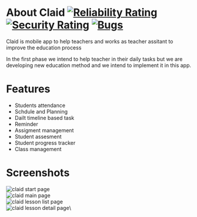 # About Claid [![Reliability Rating](https://sonarcloud.io/api/project_badges/measure?project=FarCodeHub_Claid&metric=reliability_rating)](https://sonarcloud.io/summary/new_code?id=FarCodeHub_Claid) [![Security Rating](https://sonarcloud.io/api/project_badges/measure?project=FarCodeHub_Claid&metric=security_rating)](https://sonarcloud.io/summary/new_code?id=FarCodeHub_Claid) [![Bugs](https://sonarcloud.io/api/project_badges/measure?project=FarCodeHub_Claid&metric=bugs)](https://sonarcloud.io/summary/new_code?id=FarCodeHub_Claid)

Claid is mobile app to help teachers and works as teacher assitant to improve the education process

In the first phase we intend to help teacher in their daily tasks but we are developing new education method and we intend to implement it in this app.


# Features
* Students attendance
* Schdule and Planning
* Dailt timeline based task
* Reminder
* Assigment management
* Student assesment
* Student progress tracker
* Class management

# Screenshots
![claid start page](https://user-images.githubusercontent.com/71442440/134240186-52f857d2-f5e8-478a-ae58-ee647d949c7e.png)\
![claid main page](https://user-images.githubusercontent.com/71442440/134240308-299a3a32-7f47-4df6-9220-f93b055c13a7.png)\
![claid lesson list page](https://user-images.githubusercontent.com/71442440/134240367-b6b4a70c-f734-4228-a7b5-633b0e34d73a.png)\
![claid lesson detail page](https://user-images.githubusercontent.com/71442440/134240430-2b4bb278-b81e-43fe-9e19-8f28b6e160a3.png)\





